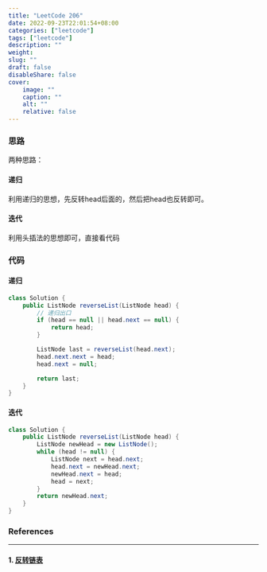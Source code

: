 ```yaml
---
title: "LeetCode 206"
date: 2022-09-23T22:01:54+08:00
categories: ["leetcode"]
tags: ["leetcode"]
description: ""
weight:
slug: ""
draft: false
disableShare: false
cover:
    image: ""
    caption: ""
    alt: ""
    relative: false
---
```


### 思路

两种思路：

#### 递归

利用递归的思想，先反转head后面的，然后把head也反转即可。

#### 迭代

利用头插法的思想即可，直接看代码

### 代码

#### 递归

```java
class Solution {
    public ListNode reverseList(ListNode head) {
        // 递归出口
        if (head == null || head.next == null) {
            return head;
        }

        ListNode last = reverseList(head.next);
        head.next.next = head;
        head.next = null;

        return last;
    }
}
```

#### 迭代

```java
class Solution {
    public ListNode reverseList(ListNode head) {
        ListNode newHead = new ListNode();
        while (head != null) {
            ListNode next = head.next;
            head.next = newHead.next;
            newHead.next = head;
            head = next;
        }
        return newHead.next;
    }
}
```

### References

---

#### 1. [反转链表](https://leetcode.cn/problems/reverse-linked-list/)
